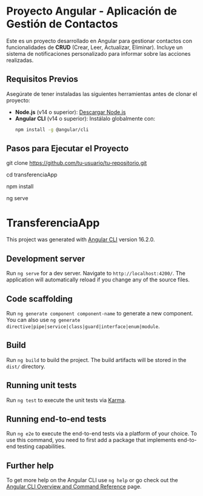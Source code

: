 # Proyecto Angular - Aplicación de Gestión de Contactos

Este es un proyecto desarrollado en Angular para gestionar contactos con funcionalidades de **CRUD** (Crear, Leer, Actualizar, Eliminar). Incluye un sistema de notificaciones personalizado para informar sobre las acciones realizadas.

## Requisitos Previos

Asegúrate de tener instaladas las siguientes herramientas antes de clonar el proyecto:

- **Node.js** (v14 o superior): [Descargar Node.js](https://nodejs.org/)
- **Angular CLI** (v14 o superior): Instálalo globalmente con:
  ```bash
  npm install -g @angular/cli


## Pasos para Ejecutar el Proyecto

git clone https://github.com/tu-usuario/tu-repositorio.git

cd transferenciaApp

npm install

ng serve


# TransferenciaApp

This project was generated with [Angular CLI](https://github.com/angular/angular-cli) version 16.2.0.

## Development server

Run `ng serve` for a dev server. Navigate to `http://localhost:4200/`. The application will automatically reload if you change any of the source files.

## Code scaffolding

Run `ng generate component component-name` to generate a new component. You can also use `ng generate directive|pipe|service|class|guard|interface|enum|module`.

## Build

Run `ng build` to build the project. The build artifacts will be stored in the `dist/` directory.

## Running unit tests

Run `ng test` to execute the unit tests via [Karma](https://karma-runner.github.io).

## Running end-to-end tests

Run `ng e2e` to execute the end-to-end tests via a platform of your choice. To use this command, you need to first add a package that implements end-to-end testing capabilities.

## Further help

To get more help on the Angular CLI use `ng help` or go check out the [Angular CLI Overview and Command Reference](https://angular.io/cli) page.
